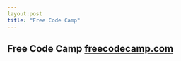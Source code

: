 ```yaml
---
layout:post
title: "Free Code Camp"
---
```




## Free Code Camp [freecodecamp.com](http://www.freecodecamp.com/)